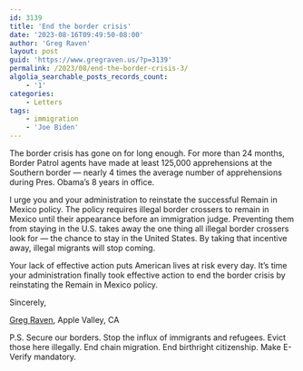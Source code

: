 ```yaml
---
id: 3139
title: 'End the border crisis'
date: '2023-08-16T09:49:50-08:00'
author: 'Greg Raven'
layout: post
guid: 'https://www.gregraven.us/?p=3139'
permalink: /2023/08/end-the-border-crisis-3/
algolia_searchable_posts_records_count:
    - '1'
categories:
    - Letters
tags:
    - immigration
    - 'Joe Biden'
---
```


The border crisis has gone on for long enough. For more than 24 months, Border Patrol agents have made at least 125,000 apprehensions at the Southern border — nearly 4 times the average number of apprehensions during Pres. Obama’s 8 years in office.

I urge you and your administration to reinstate the successful Remain in Mexico policy. The policy requires illegal border crossers to remain in Mexico until their appearance before an immigration judge. Preventing them from staying in the U.S. takes away the one thing all illegal border crossers look for — the chance to stay in the United States. By taking that incentive away, illegal migrants will stop coming.

Your lack of effective action puts American lives at risk every day. It’s time your administration finally took effective action to end the border crisis by reinstating the Remain in Mexico policy.

Sincerely,

[Greg Raven](https://www.gregraven.org/), Apple Valley, CA

P.S. Secure our borders. Stop the influx of immigrants and refugees. Evict those here illegally. End chain migration. End birthright citizenship. Make E-Verify mandatory.
